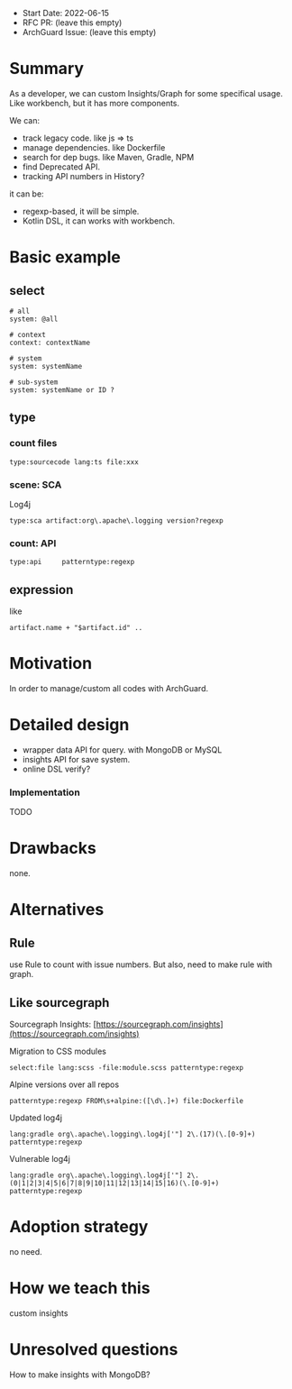 - Start Date: 2022-06-15
- RFC PR: (leave this empty)
- ArchGuard Issue: (leave this empty)

# Summary

As a developer, we can custom Insights/Graph for some specifical usage. Like workbench, but it has more components.

We can:

 - track legacy code. like js => ts
 - manage dependencies. like Dockerfile
 - search for dep bugs. like Maven, Gradle, NPM
 - find Deprecated API.
 - tracking API numbers in History?

it can be:

- regexp-based, it will be simple. 
- Kotlin DSL, it can works with workbench.

# Basic example

## select

```
# all
system: @all

# context
context: contextName

# system
system: systemName

# sub-system
system: systemName or ID ?
```

## type

### count files

```
type:sourcecode lang:ts file:xxx 
```

### scene: SCA

Log4j

```
type:sca artifact:org\.apache\.logging version?regexp
```

### count: API

```
type:api     patterntype:regexp
```

## expression

like

```
artifact.name + "$artifact.id" ..
```

# Motivation

In order to manage/custom all codes with ArchGuard.

# Detailed design

- wrapper data API for query. with MongoDB or MySQL
- insights API for save system.
- online DSL verify?

### Implementation

TODO

# Drawbacks

none.

# Alternatives

## Rule

use Rule to count with issue numbers. But also, need to make rule with graph.

## Like sourcegraph

Sourcegraph Insights: [https://sourcegraph.com/insights](https://sourcegraph.com/insights)

Migration to CSS modules

```
select:file lang:scss -file:module.scss patterntype:regexp
```

Alpine versions over all repos

```
patterntype:regexp FROM\s+alpine:([\d\.]+) file:Dockerfile
```

Updated log4j

```
lang:gradle org\.apache\.logging\.log4j['"] 2\.(17)(\.[0-9]+) patterntype:regexp
```

Vulnerable log4j

```
lang:gradle org\.apache\.logging\.log4j['"] 2\.(0|1|2|3|4|5|6|7|8|9|10|11|12|13|14|15|16)(\.[0-9]+) patterntype:regexp
```

# Adoption strategy

no need.

# How we teach this

custom insights

# Unresolved questions

How to make insights with MongoDB?

